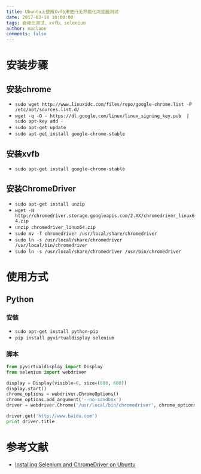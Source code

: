 ```yaml
---
title: Ubuntu上使用Xvfb来进行无界面化浏览器测试
date: 2017-03-18 10:00:00
tags: 自动化测试、xvfb、selenium
author: maclaon
comments: false
---
```


# 安装步骤
## 安装chrome
+ `sudo wget http://www.linuxidc.com/files/repo/google-chrome.list -P /etc/apt/sources.list.d/`
+ `wget -q -O - https://dl.google.com/linux/linux_signing_key.pub  | sudo apt-key add -`
+ `sudo apt-get update`
+ `sudo apt-get install google-chrome-stable`

## 安装xvfb
+ `sudo apt-get install google-chrome-stable`

## 安装ChromeDriver
+ `sudo apt-get install unzip`
+ `wget -N http://chromedriver.storage.googleapis.com/2.XX/chromedriver_linux64.zip`
+ `unzip chromedriver_linux64.zip`
+ `sudo mv -f chromedriver /usr/local/share/chromedriver`
+ `sudo ln -s /usr/local/share/chromedriver /usr/local/bin/chromedriver`
+ `sudo ln -s /usr/local/share/chromedriver /usr/bin/chromedriver`

# 使用方式

<!--more-->

## Python
### 安装
+ `sudo apt-get install python-pip`
+ `pip install pyvirtualdisplay selenium`

### 脚本
```python
from pyvirtualdisplay import Display
from selenium import webdriver

display = Display(visible=0, size=(800, 600))
display.start()
chrome_options = webdriver.ChromeOptions()
chrome_options.add_argument('--no-sandbox')
driver = webdriver.Chrome('/usr/local/bin/chromedriver', chrome_options=chrome_options)

driver.get('http://www.baidu.com')
print driver.title
```

# 参考文献
+ [Installing Selenium and ChromeDriver on Ubuntu](https://christopher.su/2015/selenium-chromedriver-ubuntu/)

